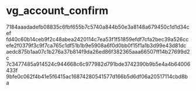 vg_account_confirm
==================

7184aaadadefb08835c6fbf655b7c5740a844b50e3a8148a679450c1d1d34cef
fd40c60b14ceb9f2c48abea2420114c7ea53f1f51859efdf7cfa2bec39a526cc
efe2f0379f3c9f7ca765c1df51b1b9e5908a6f0d0bb0f15f1a1b3d99e43d81dc
aedc875b1aa07c1b276a37b814f9da26ed86f382365aaa66507ff14b27699d2c
7c3477485a914524c944668c6c977982d791bde3742390b9b5e4a4b64006433f
9bfe0c062f4b41e5f6415ac16874280541577d166b5d6df06a20517114cbd8ba
